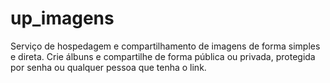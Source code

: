 # up_imagens
Serviço de hospedagem e compartilhamento de imagens de forma simples e direta. Crie álbuns e compartilhe de forma pública ou privada, protegida por senha ou qualquer pessoa que tenha o link.
